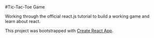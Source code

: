 
#Tic-Tac-Toe Game

Working through the official react.js tutorial to build a working game and learn about react.

This project was bootstrapped with [Create React App](https://github.com/facebookincubator/create-react-app).
